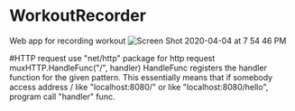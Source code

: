 # WorkoutRecorder
Web app for recording workout
![Screen Shot 2020-04-04 at 7 54 46 PM](https://user-images.githubusercontent.com/52692945/78995847-3ac05380-7b7e-11ea-9b58-6788ce05dc77.png)

#HTTP request
use "net/http" package for http request
muxHTTP.HandleFunc("/", handler)
HandleFunc registers the handler function for the given pattern.
This essentially means that if somebody access address / like "localhost:8080/" or like "localhost:8080/hello", program call "handler" func.